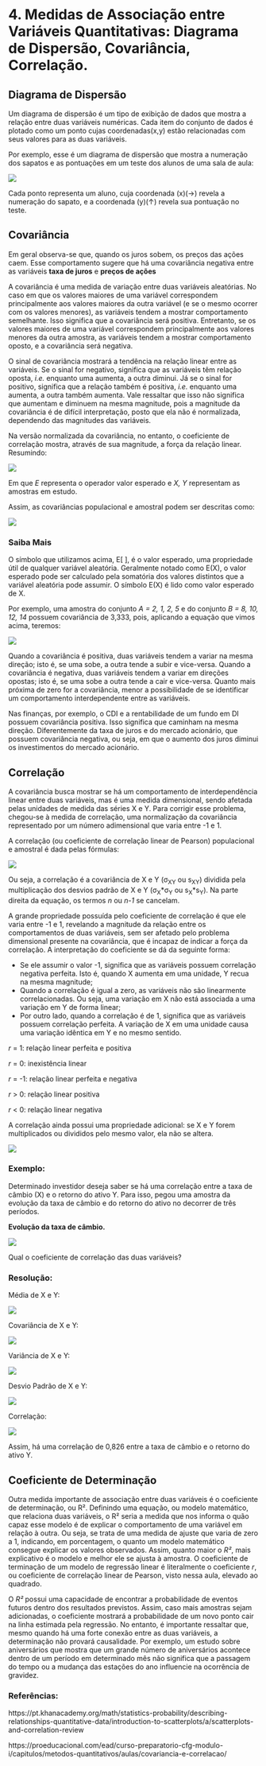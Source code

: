 <h1>4. Medidas de Associação entre Variáveis Quantitativas: Diagrama de Dispersão, Covariância, Correlação.</h1>
<h2>Diagrama de Dispersão</h2>
<p>Um diagrama de dispersão é um tipo de exibição de dados que mostra a relação entre duas variáveis numéricas. Cada item do conjunto de dados é plotado como um ponto cujas coordenadas(x,y) estão relacionadas com seus valores para as duas variáveis.</p>
<p>Por exemplo, esse é um diagrama de dispersão que mostra a numeração dos sapatos e as pontuações em um teste dos alunos de uma sala de aula:</p>
<img src="Scatter-Diagram.jpg">
<p>Cada ponto representa um aluno, cuja coordenada (x)(→) revela a numeração do sapato, e a coordenada (y)(↑) revela sua pontuação no teste.</p>
<h2>Covariância</h2>
<p>Em geral observa-se que, quando os juros sobem, os preços das ações caem. Esse comportamento sugere que há uma covariância negativa entre as variáveis <b>taxa de juros</b> e <b>preços de ações</b></p>
<p>A covariância é uma medida de variação entre duas variáveis aleatórias. No caso em que os valores maiores de uma variável correspondem principalmente aos valores maiores da outra variável (e se o mesmo ocorrer com os valores menores), as variáveis tendem a mostrar comportamento semelhante. Isso significa que a covariância será positiva. Entretanto, se os valores maiores de uma variável correspondem principalmente aos valores menores da outra amostra, as variáveis tendem a mostrar comportamento oposto, e a covariância será negativa.</p>
<p>O sinal de covariância mostrará a tendência na relação linear entre as variáveis. Se o sinal for negativo, significa que as variáveis têm relação oposta,<em> i.e.</em> enquanto uma aumenta, a outra diminui. Já se o sinal for positivo, significa que a relação também é positiva,<em> i.e.</em> enquanto uma aumenta, a outra também aumenta. Vale ressaltar que isso não significa que aumentam e diminuem na mesma magnitude, pois a magnitude da covariância é de difícil interpretação, posto que ela não é normalizada, dependendo das magnitudes das variáveis.</p>
<p>Na versão normalizada da covariância, no entanto, o coeficiente de correlação mostra, através de sua magnitude, a força da relação linear. Resumindo:</p>
<img src="Cov.png">
<p>Em que <i>E</i> representa o operador valor esperado e <i>X, Y</i> representam as amostras em estudo.</p>
<p>Assim, as covariâncias populacional e amostral podem ser descritas como:</p>
<img src="Cov-Population-and-Sample.png">
<h3>Saiba Mais</h3>
<p>O símbolo que utilizamos acima, E[ ], é o valor esperado, uma propriedade útil de qualquer variável aleatória. Geralmente notado como E(X), o valor esperado pode ser calculado pela somatória dos valores distintos que a variável aleatória pode assumir. O símbolo E(X) é lido como valor esperado de X.</p>
<p>Por exemplo, uma amostra do conjunto <i>A = 2, 1, 2, 5</i> e do conjunto <i>B = 8, 10, 12, 14</i> possuem covariância de 3,333, pois, aplicando a equação que vimos acima, teremos:</p>
<img src="Cov-Calculation.png">
<p>Quando a covariância é positiva, duas variáveis tendem a variar na mesma direção; isto é, se uma sobe, a outra tende a subir e vice-versa. Quando a covariância é negativa, duas variáveis tendem a variar em direções opostas; isto é, se uma sobe a outra tende a cair e vice-versa. Quanto mais próxima de zero for a covariância, menor a possibilidade de se identificar um comportamento interdependente entre as variáveis.</p>
<p>Nas finanças, por exemplo, o CDI e a rentabilidade de um fundo em DI possuem covariância positiva. Isso significa que caminham na mesma direção. Diferentemente da taxa de juros e do mercado acionário, que possuem covariância negativa, ou seja, em que o aumento dos juros diminui os investimentos do mercado acionário.</p>
<h2>Correlação</h2>
<p>A covariância busca mostrar se há um comportamento de interdependência linear entre duas variáveis, mas é uma medida dimensional, sendo afetada pelas unidades de medida das séries X e Y. Para corrigir esse problema, chegou-se à medida de correlação, uma normalização da covariância representado por um número adimensional que varia entre -1 e 1.</p>
<p>A correlação (ou coeficiente de correlação linear de Pearson) populacional e amostral é dada pelas fórmulas:</p>
<img src="Correlation-Population-and-Sample.png">
<p>Ou seja, a correlação é a covariância de X e Y (σ<sub>XY</sub> ou s<sub>XY</sub>) dividida pela multiplicação dos desvios padrão de X e Y (σ<sub>X</sub>*σ<sub>Y</sub> ou s<sub>X</sub>*s<sub>Y</sub>). Na parte direita da equação, os termos <em>n </em>ou <em>n-1</em> se cancelam.</p>
<p>A grande propriedade possuída pelo coeficiente de correlação é que ele varia entre -1 e 1, revelando a magnitude da relação entre os comportamentos de duas variáveis, sem ser afetado pelo problema dimensional presente na covariância, que é incapaz de indicar a força da correlação. A interpretação do coeficiente se dá da seguinte forma:</p>
<ul>
  <li>Se ele assumir o valor -1, significa que as variáveis possuem correlação negativa perfeita. Isto é, quando X aumenta em uma unidade, Y recua na mesma magnitude;</li>
  <li>Quando a correlação é igual a zero, as variáveis não são linearmente correlacionadas. Ou seja, uma variação em X não está associada a uma variação em Y de forma linear;</li>
  <li>Por outro lado, quando a correlação é de 1, significa que as variáveis possuem correlação perfeita. A variação de X em uma unidade causa uma variação idêntica em Y e no mesmo sentido.</li>
</ul>
<p><em>r</em> = 1: relação linear perfeita e positiva</p>
<p><em>r</em> = 0: inexistência linear</p>
<p><em>r</em> = -1: relação linear perfeita e negativa</p>
<p><em>r</em> > 0: relação linear positiva</p>
<p><em>r</em> < 0: relação linear negativa</p>
<p>A correlação ainda possui uma propriedade adicional: se X e Y forem multiplicados ou divididos pelo mesmo valor, ela não se altera.</p>
<img src="Correlation.png">
<h3>Exemplo:</h3>
<p>Determinado investidor deseja saber se há uma correlação entre a taxa de câmbio (X) e o retorno do ativo Y. Para isso, pegou uma amostra da evolução da taxa de câmbio e do retorno do ativo no decorrer de três períodos.</p>
<p><b>Evolução da taxa de câmbio.</b></p>
<img src="Table1.png">
<p>Qual o coeficiente de correlação das duas variáveis?</p>
<h3>Resolução:</h3>
<p>Média de X e Y:</p>
<img src="Mean-x-y.png">
<p>Covariância de X e Y:</p>
<img src="Cov-x-y.png">
<p>Variância de X e Y:</p>
<img src="Var-x-y.png">
<p>Desvio Padrão de X e Y:</p>
<img src="Dp-x-y.png">
<p>Correlação:</p>
<img src="Correlation-x-y.png">
<p>Assim, há uma correlação de 0,826 entre a taxa de câmbio e o retorno do ativo Y.</p>
<h2>Coeficiente de Determinação</h2>
<p>Outra medida importante de associação entre duas variáveis é o coeficiente de determinação, ou R². Definindo uma equação, ou modelo matemático, que relaciona duas variáveis, o R² seria a medida que nos informa o quão capaz esse modelo é de explicar o comportamento de uma variável em relação à outra. Ou seja, se trata de uma medida de ajuste que varia de zero a 1, indicando, em porcentagem, o quanto um modelo matemático consegue explicar os valores observados. Assim, quanto maior o <i>R²</i>, mais explicativo é o modelo e melhor ele se ajusta à amostra. O coeficiente de terminação de um modelo de regressão linear é literalmente o coeficiente <em>r</em>, ou coeficiente de correlação linear de Pearson, visto nessa aula, elevado ao quadrado.</p>
<p>O <i>R²</i> possui uma capacidade de encontrar a probabilidade de eventos futuros dentro dos resultados previstos. Assim, caso mais amostras sejam adicionadas, o coeficiente mostrará a probabilidade de um novo ponto cair na linha estimada pela regressão. No entanto, é importante ressaltar que, mesmo quando há uma forte conexão entre as duas variáveis, a determinação não provará causalidade. Por exemplo, um estudo sobre aniversários que mostra que um grande número de aniversários acontece dentro de um período em determinado mês não significa que a passagem do tempo ou a mudança das estações do ano influencie na ocorrência de gravidez.</p>
<h3>Referências:</h3>
<p>https://pt.khanacademy.org/math/statistics-probability/describing-relationships-quantitative-data/introduction-to-scatterplots/a/scatterplots-and-correlation-review</p>
<p>https://proeducacional.com/ead/curso-preparatorio-cfg-modulo-i/capitulos/metodos-quantitativos/aulas/covariancia-e-correlacao/</p>
